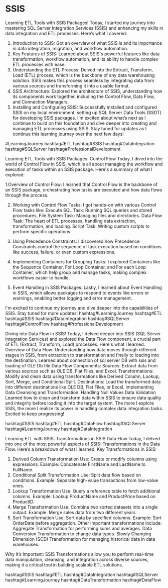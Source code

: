 # SSIS
Learning ETL Tools with SSIS Packages!
Today, I started my journey into mastering SQL Server Integration Services (SSIS) and enhancing my skills in data integration and ETL processes. Here’s what I covered:
1. Introduction to SSIS:
Got an overview of what SSIS is and its importance in data integration, migration, and workflow automation.
2. Key Features of SSIS:
Learned about SSIS's powerful features like data transformation, workflow automation, and its ability to handle complex ETL processes with ease.
3. Understanding the ETL Process:
Delved into the Extract, Transform, Load (ETL) process, which is the backbone of any data warehousing solution. SSIS makes this process seamless by integrating data from various sources and transforming it into a usable format.
4. SSIS Architecture:
Explored the architecture of SSIS, understanding how its components work together, including the Control Flow, Data Flow, and Connection Managers.
5. Installing and Configuring SSIS:
Successfully installed and configured SSIS on my local environment, setting up SQL Server Data Tools (SSDT) for developing SSIS packages.
I’m excited about what’s next as I continue to build on this foundation and dive deeper into creating and managing ETL processes using SSIS.
Stay tuned for updates as I continue this learning journey over the next few days!

#LearningJourney hashtag#ETL hashtag#SSIS hashtag#DataIntegration hashtag#SQLServer hashtag#ProfessionalDevelopment

 Learning ETL Tools with SSIS Packages: Control Flow
Today, I dived into the world of Control Flow in SSIS, which is all about managing the workflow and execution of tasks within an SSIS package. Here's a summary of what I explored:

1.Overview of Control Flow:
I learned that Control Flow is the backbone of an SSIS package, orchestrating how tasks are executed and how data flows through the process.

2. Working with Control Flow Tasks:
I got hands-on with various Control Flow tasks like:
Execute SQL Task: Running SQL queries and stored procedures.
File System Task: Managing files and directories.
Data Flow Task: The heart of ETL processes, handling data extraction, transformation, and loading.
Script Task: Writing custom scripts to perform specific operations.

3. Using Precedence Constraints:
I discovered how Precedence Constraints control the sequence of task execution based on conditions like success, failure, or even custom expressions.

4. Implementing Containers for Grouping Tasks:
I explored Containers like the Sequence Container, For Loop Container, and For each Loop Container, which help group and manage tasks, making complex workflows easier to handle.

5. Event Handling in SSIS Packages:
Lastly, I learned about Event Handling in SSIS, which allows packages to respond to events like errors or warnings, enabling better logging and error management.

I'm excited to continue my journey and dive deeper into the capabilities of SSIS. Stay tuned for more updates!
hashtag#LearningJourney hashtag#ETL hashtag#SSIS hashtag#DataIntegration hashtag#SQLServer hashtag#ControlFlow hashtag#ProfessionalDevelopment

Diving into Data Flow in SSIS! 
Today, I delved deeper into SSIS (SQL Server Integration Services) and explored the Data Flow component, a crucial part of ETL (Extract, Transform, Load) processes. Here's what I learned:
Overview of Data Flow:
Understanding how data moves through different stages in SSIS, from extraction to transformation and finally to loading into the destination.
Learned about connection of sql server DB with ssis and loading of OLE Db file
Data Flow Components:
Sources: Extract data from various sources such as OLE DB, Flat Files, and Excel.
Transformations: Modify and clean data using transformations like Derived Column, Lookup, Sort, Merge, and Conditional Split.
Destinations: Load the transformed data into different destinations like OLE DB, Flat Files, or Excel.
Implementing Data Cleansing and Transformation:
Handling Null Values
Data Validation
Learned how to clean and transform data within SSIS to ensure data quality and integrity before loading it into the target system.
The more I explore SSIS, the more I realize its power in handling complex data integration tasks. Excited to keep progressing!


hashtag#SSIS hashtag#ETL hashtag#DataFlow hashtag#SQLServer hashtag#LearningJourney hashtag#DataIntegration

Learning ETL with SSIS: 
Transformations in SSIS Data Flow
Today, I delved into one of the most powerful aspects of SSIS: Transformations in the Data Flow. Here’s a breakdown of what I learned:
Key Transformations in SSIS:
1. Derived Column Transformation
Use: Create or modify columns using expressions.
Example: Concatenate FirstName and LastName to FullName.
2. Conditional Split Transformation
Use: Split data flow based on conditions.
Example: Separate high-value transactions from low-value ones.
3. Lookup Transformation
Use: Query a reference table to fetch additional columns.
Example: Lookup ProductName and ProductPrice based on ProductID.
4. Merge Transformation
Use: Combine two sorted datasets into a single output.
Example: Merge sales data from two different years.
5. Sort Transformation
Use: Sort data by specified columns.
Example: Sort OrderDate before aggregation.
Other important transformations include:
Aggregate Transformation for performing sums and averages.
Data Conversion Transformation to change data types.
Slowly Changing Dimension (SCD) Transformation for managing historical data in data warehouses.

Why it’s Important:
SSIS Transformations allow you to perform real-time data manipulation, cleansing, and integration across diverse sources, making it a critical tool in building scalable ETL solutions.

hashtag#SSIS hashtag#ETL hashtag#DataIntegration hashtag#SQLServer hashtag#LearningJourney hashtag#DataTransformation hashtag#DataFlow
